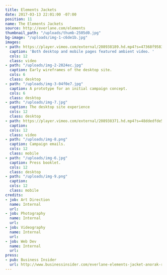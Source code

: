 ```yaml
---
title: Elements Jackets
date: 2017-03-13 22:01:00 -07:00
position: 11
name: The Elements Jackets
source: http://everlane.com/elements
thumbnail_path: "/uploads/thumb-2505d0.jpg"
bg-image: "/uploads/img-1-c6de1b.jpg"
images:
- path: https://player.vimeo.com/external/208938189.hd.mp4?s=47368f95830f6ef1945279b815fd9035a6c44889&profile_id=119
  caption: 'Both desktop and mobile pages featured ambient video. '
  cols: 12
  class: video
- path: "/uploads/img-2-2024ec.jpg"
  caption: Early wireframes of the desktop site.
  cols: 6
  class: desktop
- path: "/uploads/img-3-04f0e7.jpg"
  caption: A prototype for an initial campaign concept.
  cols: 6
  class: desktop
- path: "/uploads/img-7.jpg"
  caption: The desktop site experience
  cols: 12
  class: desktop
- path: https://player.vimeo.com/external/208938371.hd.mp4?s=48ddedfde5080579f2617c25714fe56e96f808e9&profile_id=119
  caption: 
  cols: 12
  class: video
- path: "/uploads/img-8.png"
  caption: Campaign emails.
  cols: 12
  class: mobile
- path: "/uploads/img-6.jpg"
  caption: Press booklet.
  cols: 12
  class: desktop
- path: "/uploads/img-9.png"
  caption: 
  cols: 12
  class: mobile
credits:
- job: Art Direction
  name: Internal
  url: 
- job: Photography
  name: Internal
  url: 
- job: Videography
  name: Internal
  url: 
- job: Web Dev
  name: Internal
  url: 
press:
- pub: Business Insider
  url: http://www.businessinsider.com/everlane-elements-jacket-anorak-review-2017-3
---
```


